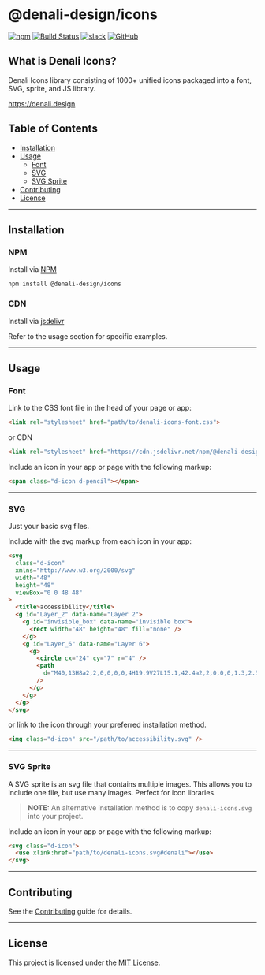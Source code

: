 # @denali-design/icons

[![npm](https://img.shields.io/npm/v/@denali-design/icons?color=red)](https://www.npmjs.com/package/@denali-design/icons)
[![Build Status][status-image]][status-url]
[![slack](https://img.shields.io/badge/slack-Denali-3570f4.svg)](https://denali-design.slack.com/app_redirect?channel=general)
[![GitHub](https://img.shields.io/github/license/denali-design/denali-icons)](https://github.com/denali-design/denali-icons/blob/master/LICENSE.md)

## What is Denali Icons?

Denali Icons library consisting of 1000+ unified icons packaged into a font, SVG, sprite, and JS library.

https://denali.design

## Table of Contents

- [Installation](#installation)
- [Usage](#usage)
  - [Font](#font)
  - [SVG](#svg)
  - [SVG Sprite](#svg-sprite)
- [Contributing](#contributing)
- [License](#license)

---

## Installation

### NPM

Install via [NPM](https://www.npmjs.com/)

```
npm install @denali-design/icons
```

### CDN

Install via [jsdelivr](https://www.jsdelivr.com/)

Refer to the usage section for specific examples.

---

## Usage

### Font

Link to the CSS font file in the head of your page or app:

```html
<link rel="stylesheet" href="path/to/denali-icons-font.css">
```
or CDN
```html
<link rel="stylesheet" href="https://cdn.jsdelivr.net/npm/@denali-design/icons/dist/font/denali-icons-font.css">
```

Include an icon in your app or page with the following markup:

```html
<span class="d-icon d-pencil"></span>
```

---

### SVG

Just your basic svg files.

Include with the svg markup from each icon in your app:

```html
<svg
  class="d-icon"
  xmlns="http://www.w3.org/2000/svg"
  width="48"
  height="48"
  viewBox="0 0 48 48"
>
  <title>accessibility</title>
  <g id="Layer_2" data-name="Layer 2">
    <g id="invisible_box" data-name="invisible box">
      <rect width="48" height="48" fill="none" />
    </g>
    <g id="Layer_6" data-name="Layer 6">
      <g>
        <circle cx="24" cy="7" r="4" />
        <path
          d="M40,13H8a2,2,0,0,0,0,4H19.9V27L15.1,42.4a2,2,0,0,0,1.3,2.5H17a2,2,0,0,0,1.9-1.4L23.8,28h.4l4.9,15.6A2,2,0,0,0,31,45h.6a2,2,0,0,0,1.3-2.5L28.1,27V17H40a2,2,0,0,0,0-4Z"
        />
      </g>
    </g>
  </g>
</svg>
```

or link to the icon through your preferred installation method.

```html
<img class="d-icon" src="/path/to/accessibility.svg" />
```

---

### SVG Sprite

A SVG sprite is an svg file that contains multiple images. This allows you to include one file, but use many images. Perfect for icon libraries.

> **NOTE:** An alternative installation method is to copy `denali-icons.svg` into your project.

Include an icon in your app or page with the following markup:

```html
<svg class="d-icon">
  <use xlink:href="path/to/denali-icons.svg#denali"></use>
</svg>
```

---

## Contributing

See the [Contributing](CONTRIBUTING.md) guide for details.

---

## License

This project is licensed under the [MIT License](LICENSE.md).

[status-image]: https://cd.screwdriver.cd/pipelines/7070/badge
[status-url]: https://cd.screwdriver.cd/pipelines/7070